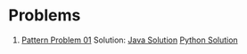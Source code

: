 # Problems

1. [Pattern Problem 01](https://github.com/ishitasinghal/Problems/blob/master/Problem%20Statements/Pattern_Problem_01.txt)   Solution:  [Java Solution](https://github.com/ishitasinghal/Problems/blob/master/Solutions/solution1.java) [Python Solution]()
